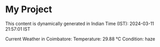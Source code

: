 # My Project

This content is dynamically generated in Indian Time (IST): 2024-03-11 21:57:01 IST


Current Weather in Coimbatore:
Temperature: 29.88 °C
Condition: haze
